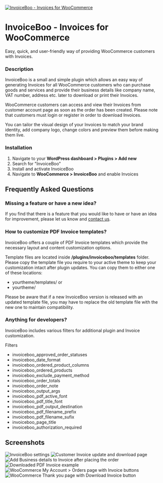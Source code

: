 [![InvoiceBoo - Invoices for WooCommerce](https://ps.w.org/invoiceboo-invoices-for-woocommerce/assets/banner-1544x500.png "Invoices for WooCommerce")](https://www.invoiceboo.com)

# InvoiceBoo - Invoices for WooCommerce

Easy, quick, and user-friendly way of providing WooCommerce customers with Invoices.

### Description

InvoiceBoo is a small and simple plugin which allows an easy way of generating Invoices for all WooCommerce customers who can purchase goods and services and provide their business details like company name, VAT number, address etc. later to download or print their Invoices.

WooCommerce customers can access and view their Invoices from customer account page as soon as the order has been created. Please note that customers must login or register in order to download Invoices.

You can tailor the visual design of your Invoices to match your brand identity, add company logo, change colors and preview them before making them live.

### Installation

1. Navigate to your **WordPress dashboard > Plugins > Add new**
1. Search for "InvoiceBoo"
1. Install and activate InvoiceBoo
1. Navigate to **WooCommerce > InvoiceBoo** and enable Invoices

## Frequently Asked Questions

### Missing a feature or have a new idea?

If you find that there is a feature that you would like to have or have an idea for improvement, please let us know and [contact us](https://www.invoiceboo.com/).

### How to customize PDF Invoice templates?

InvoiceBoo offers a couple of PDF Invoice templates which provide the necessary layout and content customization options.

Template files are located inside **/plugins/invoiceboo/templates** folder. Please copy the template file you require to your active theme to keep your customization intact after plugin updates. You can copy them to either one of these locations:

* yourtheme/templates/ or
* yourtheme/

Please be aware that if a new InvoiceBoo version is released with an updated template file, you may have to replace the old template file with the new one to maintain compatibility.

### Anything for developers?

InvoiceBoo includes various filters for additional plugin and Invoice customization.

Filters

* invoiceboo_approved_order_statuses
* invoiceboo_date_format
* invoiceboo_ordered_product_columns
* invoiceboo_ordered_products
* invoiceboo_exclude_payment_method
* invoiceboo_order_totals
* invoiceboo_order_note
* invoiceboo_output_args
* invoiceboo_pdf_active_font
* invoiceboo_pdf_title_font
* invoiceboo_pdf_output_destination
* invoiceboo_pdf_filename_prefix
* invoiceboo_pdf_filename_sufix
* invoiceboo_page_title
* invoiceboo_authorization_required

## Screenshots

![InvoiceBoo settings](https://ps.w.org/invoiceboo-invoices-for-woocommerce/assets/screenshot-1.jpg "InvoiceBoo settings")
![Customer Invoice update and download page](https://ps.w.org/invoiceboo-invoices-for-woocommerce/assets/screenshot-2.jpg "Customer Invoice update and download page")
![Add Business details to Invoice after placing the order](https://ps.w.org/invoiceboo-invoices-for-woocommerce/assets/screenshot-3.jpg "Add Business details to Invoice after placing the order")
![Downloaded PDF Invoice example](https://ps.w.org/invoiceboo-invoices-for-woocommerce/assets/screenshot-4.jpg "Downloaded PDF Invoice example")
![WooCommerce My Account > Orders page with Invoice buttons](https://ps.w.org/invoiceboo-invoices-for-woocommerce/assets/screenshot-5.jpg "WooCommerce My Account > Orders page with Invoice buttons")
![WooCommerce Thank you page with Download Invoice button](https://ps.w.org/invoiceboo-invoices-for-woocommerce/assets/screenshot-6.jpg "WooCommerce Thank you page with Download Invoice button")